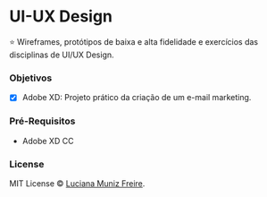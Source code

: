 # UI-UX Design

:star: Wireframes, protótipos de baixa e alta fidelidade e exercícios das disciplinas de UI/UX Design.

### Objetivos

- [x] Adobe XD: Projeto prático da criação de um e-mail marketing.


### Pré-Requisitos

* Adobe XD CC


### License

MIT License © [Luciana Muniz Freire](https://br.linkedin.com/in/lumunizf).
